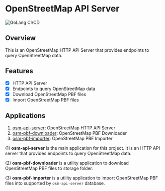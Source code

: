 # OpenStreetMap API Server 
![GoLang CI/CD](https://github.com/VOU-folks/osm-api/actions/workflows/golang-ci-cd.yml/badge.svg)

## Overview
This is an OpenStreetMap HTTP API Server that provides endpoints to query OpenStreetMap data.

## Features
- [x] HTTP API Server
- [x] Endpoints to query OpenStreetMap data
- [x] Download OpenStreetMap PBF files
- [x] Import OpenStreetMap PBF files

## Applications
1. [osm-api-server](cmd/api/main.go): OpenStreetMap HTTP API Server
2. [osm-pbf-downloader](cmd/scripts/osm-pbf-downloader/main.go): OpenStreetMap PBF Downloader
3. [osm-pbf-importer](cmd/scripts/osm-pbf-importer/main.go): OpenStreetMap PBF Importer

(1) **osm-api-server** is the main application for this project. It is an HTTP API server that provides endpoints to query OpenStreetMap data.

(2) **osm-pbf-downloader** is a utility application to download OpenStreetMap PBF files to storage folder.

(3) **osm-pbf-importer** is a utility application to import OpenStreetMap PBF files into supported by `osm-api-server` database.
